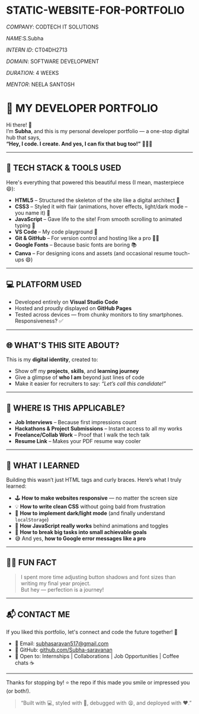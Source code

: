 # STATIC-WEBSITE-FOR-PORTFOLIO

*COMPANY*: CODTECH IT SOLUTIONS

*NAME*:S.Subha

*INTERN ID*: CT04DH2713

*DOMAIN*: SOFTWARE DEVELOPMENT

*DURATION*: 4 WEEKS

*MENTOR*: NEELA SANTOSH 



# 🌟 MY DEVELOPER PORTFOLIO

Hi there! 👋  
I’m **Subha**, and this is my personal developer portfolio — a one-stop digital hub that says,  
**“Hey, I code. I create. And yes, I can fix that bug too!”** 🧑‍💻💪

---

## 🧰 TECH STACK & TOOLS USED

Here's everything that powered this beautiful mess (I mean, masterpiece 😄):

- **HTML5** – Structured the skeleton of the site like a digital architect 🧱
- **CSS3** – Styled it with flair (animations, hover effects, light/dark mode – you name it) 💅
- **JavaScript** – Gave life to the site! From smooth scrolling to animated typing 🎯
- **VS Code** – My code playground 🧠
- **Git & GitHub** – For version control and hosting like a pro 👨‍🚀
- **Google Fonts** – Because basic fonts are boring 📚
- **Canva** – For designing icons and assets (and occasional resume touch-ups 😄)

---

## 💻 PLATFORM USED

- Developed entirely on **Visual Studio Code**
- Hosted and proudly displayed on **GitHub Pages**
- Tested across devices — from chunky monitors to tiny smartphones. Responsiveness? ✅

---

## 🌐 WHAT'S THIS SITE ABOUT?

This is my **digital identity**, created to:

- Show off my **projects**, **skills**, and **learning journey**
- Give a glimpse of **who I am** beyond just lines of code
- Make it easier for recruiters to say: *“Let’s call this candidate!”*

---

## 📍 WHERE IS THIS APPLICABLE?

- **Job Interviews** – Because first impressions count
- **Hackathons & Project Submissions** – Instant access to all my works
- **Freelance/Collab Work** – Proof that I walk the tech talk
- **Resume Link** – Makes your PDF resume way cooler

---

## 🧠 WHAT I LEARNED

Building this wasn’t just HTML tags and curly braces. Here’s what I truly learned:

- 🕹️ **How to make websites responsive** — no matter the screen size
- 💡 **How to write clean CSS** without going bald from frustration
- 🌙 **How to implement dark/light mode** (and finally understand `localStorage`)
- 🧩 **How JavaScript really works** behind animations and toggles
- 🎯 **How to break big tasks into small achievable goals**
- 😅 And yes, **how to Google error messages like a pro**

---

## 🤹‍♂️ FUN FACT

> I spent more time adjusting button shadows and font sizes than writing my final year project.  
But hey — perfection is a journey!

---

## 📬 CONTACT ME

If you liked this portfolio, let's connect and code the future together! 🚀

- 📧 Email: [subhasaravan517@gmail.com](mailto:subhasaravan517@gmail.com)
- 💼 GitHub: [github.com/Subha-saravanan](https://github.com/Subha-saravanan)
- 💬 Open to: Internships | Collaborations | Job Opportunities | Coffee chats ☕

---

Thanks for stopping by! ⭐ the repo if this made you smile or impressed you (or both!).

> “Built with 💻, styled with 🎨, debugged with 😫, and deployed with ❤️.”


